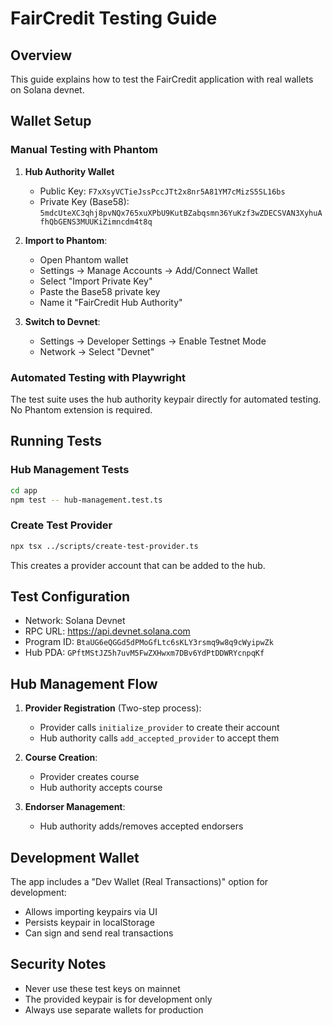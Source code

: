 # FairCredit Testing Guide

## Overview

This guide explains how to test the FairCredit application with real wallets on Solana devnet.

## Wallet Setup

### Manual Testing with Phantom

1. **Hub Authority Wallet**
   - Public Key: `F7xXsyVCTieJssPccJTt2x8nr5A81YM7cMizS5SL16bs`
   - Private Key (Base58): `5mdcUteXC3qhj8pvNQx765xuXPbU9KutBZabqsmn36YuKzf3wZDECSVAN3XyhuAfhQbGENS3MUUKiZimncdm4t8q`

2. **Import to Phantom**:
   - Open Phantom wallet
   - Settings → Manage Accounts → Add/Connect Wallet
   - Select "Import Private Key"
   - Paste the Base58 private key
   - Name it "FairCredit Hub Authority"

3. **Switch to Devnet**:
   - Settings → Developer Settings → Enable Testnet Mode
   - Network → Select "Devnet"

### Automated Testing with Playwright

The test suite uses the hub authority keypair directly for automated testing. No Phantom extension is required.

## Running Tests

### Hub Management Tests
```bash
cd app
npm test -- hub-management.test.ts
```

### Create Test Provider
```bash
npx tsx ../scripts/create-test-provider.ts
```

This creates a provider account that can be added to the hub.

## Test Configuration

- Network: Solana Devnet
- RPC URL: https://api.devnet.solana.com
- Program ID: `BtaUG6eQGGd5dPMoGfLtc6sKLY3rsmq9w8q9cWyipwZk`
- Hub PDA: `GPftMStJZ5h7uvM5FwZXHwxm7DBv6YdPtDDWRYcnpqKf`

## Hub Management Flow

1. **Provider Registration** (Two-step process):
   - Provider calls `initialize_provider` to create their account
   - Hub authority calls `add_accepted_provider` to accept them

2. **Course Creation**:
   - Provider creates course
   - Hub authority accepts course

3. **Endorser Management**:
   - Hub authority adds/removes accepted endorsers

## Development Wallet

The app includes a "Dev Wallet (Real Transactions)" option for development:
- Allows importing keypairs via UI
- Persists keypair in localStorage
- Can sign and send real transactions

## Security Notes

- Never use these test keys on mainnet
- The provided keypair is for development only
- Always use separate wallets for production